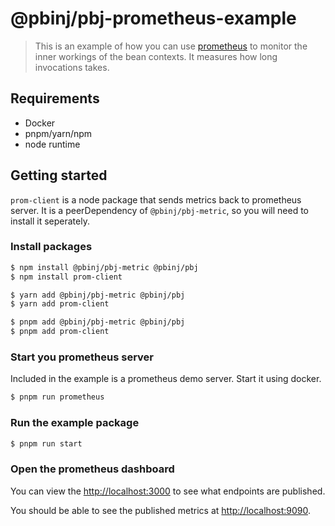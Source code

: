 # @pbinj/pbj-prometheus-example

> This is an example of how you can use [prometheus](https://prometheus.io/) to monitor the inner workings of the bean contexts. It measures how long invocations takes.

## Requirements

- Docker
- pnpm/yarn/npm
- node runtime

## Getting started

`prom-client` is a node package that sends metrics back to prometheus server. It is a peerDependency of `@pbinj/pbj-metric`, so you will need to install it seperately.

### Install packages

```sh
$ npm install @pbinj/pbj-metric @pbinj/pbj
$ npm install prom-client
```

```sh
$ yarn add @pbinj/pbj-metric @pbinj/pbj
$ yarn add prom-client
```

```sh
$ pnpm add @pbinj/pbj-metric @pbinj/pbj
$ pnpm add prom-client

```

### Start you prometheus server

Included in the example is a prometheus demo server. Start it using docker.

```sh
$ pnpm run prometheus
```

### Run the example package

```sh
$ pnpm run start
```

### Open the prometheus dashboard

You can view the [http://localhost:3000](http://localhost:3000) to see what endpoints are published.

You should be able to see the published metrics at [http://localhost:9090](http://localhost:9090).
